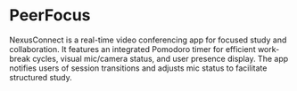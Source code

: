 # PeerFocus
NexusConnect is a real-time video conferencing app for focused study and collaboration. It features an integrated Pomodoro timer for efficient work-break cycles, visual mic/camera status, and user presence display. The app notifies users of session transitions and adjusts mic status to facilitate structured study.
